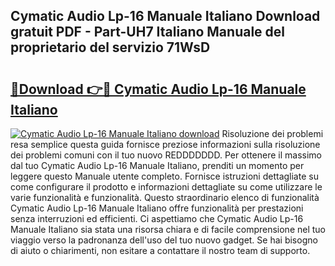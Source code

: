 ## Cymatic Audio Lp-16 Manuale Italiano Download gratuit PDF - Part-UH7 Italiano Manuale del proprietario del servizio 71WsD

# <h2><a href="http://dfcea3w.blite.top/?on=Cymatic+Audio+Lp-16+Manuale+Italiano">🔗Download 👉🔴 Cymatic Audio Lp-16 Manuale Italiano</a></h2>

[![Cymatic Audio Lp-16 Manuale Italiano download](https://i.imgur.com/lujVjoI.png)](http://dfcea3w.blite.top/?on=Cymatic+Audio+Lp-16+Manuale+Italiano)
Risoluzione dei problemi resa semplice questa guida fornisce preziose informazioni sulla risoluzione dei problemi comuni con il tuo nuovo REDDDDDDD. Per ottenere il massimo dal tuo Cymatic Audio Lp-16 Manuale Italiano, prenditi un momento per leggere questo Manuale utente completo. Fornisce istruzioni dettagliate su come configurare il prodotto e informazioni dettagliate su come utilizzare le varie funzionalità e funzionalità. Questo straordinario elenco di funzionalità Cymatic Audio Lp-16 Manuale Italiano offre funzionalità per prestazioni senza interruzioni ed efficienti. Ci aspettiamo che Cymatic Audio Lp-16 Manuale Italiano sia stata una risorsa chiara e di facile comprensione nel tuo viaggio verso la padronanza dell'uso del tuo nuovo gadget. Se hai bisogno di aiuto o chiarimenti, non esitare a contattare il nostro team di supporto.
